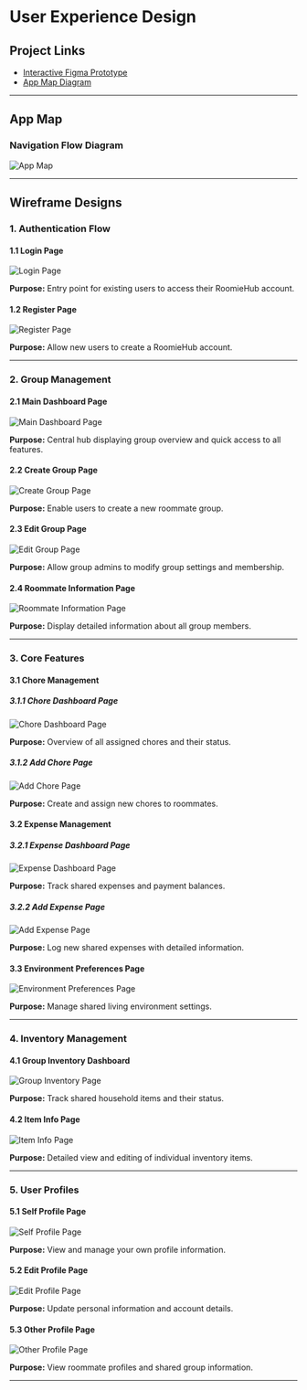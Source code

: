 # User Experience Design

## Project Links
- [Interactive Figma Prototype](https://www.figma.com/design/c0f4pZluj5b3mKtv9O8LBR/random_blottesque?node-id=0-1&t=LGo6gXG2Oto1cJo2-1)
- [App Map Diagram](https://www.figma.com/board/sePqKGcZuG0x7Fa3kC24r4/random_blottesque?node-id=0-1&t=jXXTWomOJjoyKga2-1)

---

## App Map

### Navigation Flow Diagram
![App Map](ux-design/image.png)

---

## Wireframe Designs

### 1. Authentication Flow

#### 1.1 Login Page
![Login Page](ux-design/image-1.png)

**Purpose:** Entry point for existing users to access their RoomieHub account.

#### 1.2 Register Page  
![Register Page](ux-design/image-2.png)

**Purpose:** Allow new users to create a RoomieHub account.

---

### 2. Group Management

#### 2.1 Main Dashboard Page
![Main Dashboard Page](ux-design/image-3.png)

**Purpose:** Central hub displaying group overview and quick access to all features.

#### 2.2 Create Group Page
![Create Group Page](ux-design/image-4.png)

**Purpose:** Enable users to create a new roommate group.

#### 2.3 Edit Group Page
![Edit Group Page](ux-design/image-5.png)

**Purpose:** Allow group admins to modify group settings and membership.

#### 2.4 Roommate Information Page
![Roommate Information Page](ux-design/image-6.png)

**Purpose:** Display detailed information about all group members.

---

### 3. Core Features

#### 3.1 Chore Management

##### 3.1.1 Chore Dashboard Page
![Chore Dashboard Page](ux-design/image-7.png)

**Purpose:** Overview of all assigned chores and their status.

##### 3.1.2 Add Chore Page
![Add Chore Page](ux-design/image-8.png)

**Purpose:** Create and assign new chores to roommates.

#### 3.2 Expense Management

##### 3.2.1 Expense Dashboard Page
![Expense Dashboard Page](ux-design/image-9.png)

**Purpose:** Track shared expenses and payment balances.

##### 3.2.2 Add Expense Page
![Add Expense Page](ux-design/image-10.png)

**Purpose:** Log new shared expenses with detailed information.

#### 3.3 Environment Preferences Page
![Environment Preferences Page](ux-design/image-11.png)

**Purpose:** Manage shared living environment settings.

---

### 4. Inventory Management

#### 4.1 Group Inventory Dashboard
![Group Inventory Page](ux-design/image-12.png)

**Purpose:** Track shared household items and their status.

#### 4.2 Item Info Page
![Item Info Page](ux-design/image-13.png)

**Purpose:** Detailed view and editing of individual inventory items.

---

### 5. User Profiles

#### 5.1 Self Profile Page
![Self Profile Page](ux-design/image-14.png)

**Purpose:** View and manage your own profile information.

#### 5.2 Edit Profile Page
![Edit Profile Page](ux-design/image-15.png)

**Purpose:** Update personal information and account details.

#### 5.3 Other Profile Page
![Other Profile Page](ux-design/image-16.png)

**Purpose:** View roommate profiles and shared group information.

---